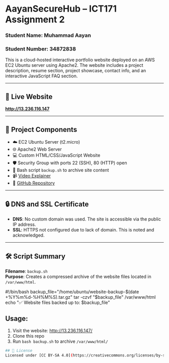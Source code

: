 # AayanSecureHub – ICT171 Assignment 2

### Student Name: Muhammad Aayan  
### Student Number: 34872838  

This is a cloud-hosted interactive portfolio website deployed on an AWS EC2 Ubuntu server using Apache2. The website includes a project description, resume section, project showcase, contact info, and an interactive JavaScript FAQ section.

---

## 🔗 Live Website  
**http://13.236.116.147**

---

## 📁 Project Components

- ☁️ EC2 Ubuntu Server (t2.micro)
- 🌐 Apache2 Web Server
- 💻 Custom HTML/CSS/JavaScript Website
- 🛡️ Security Group with ports 22 (SSH), 80 (HTTP) open
- 🧾 Bash script `backup.sh` to archive site content
- 📹 [Video Explainer](https://www.youtube.com/watch?v=YOUR_VIDEO_LINK_HERE)  
- 💾 [GitHub Repository](https://github.com/aayan838/AayanSecureHub)

---

## 🔒 DNS and SSL Certificate

- **DNS**: No custom domain was used. The site is accessible via the public IP address.
- **SSL**: HTTPS not configured due to lack of domain. This is noted and acknowledged.

---

## 🛠️ Script Summary

**Filename**: `backup.sh`  
**Purpose**: Creates a compressed archive of the website files located in `/var/www/html`.


#!/bin/bash
backup_file="/home/ubuntu/website-backup-$(date +%Y%m%d-%H%M%S).tar.gz"
tar -czvf "$backup_file" /var/www/html
echo "✅ Website files backed up to: $backup_file"

## Usage:
1. Visit the website: http://13.236.116.147/
2. Clone this repo
3. Run `bash backup.sh` to archive `/var/www/html/`

```bash
## 📄 License
Licensed under [CC BY-SA 4.0](https://creativecommons.org/licenses/by-sa/4.0/) — © 2025 Muhammad Aayan


